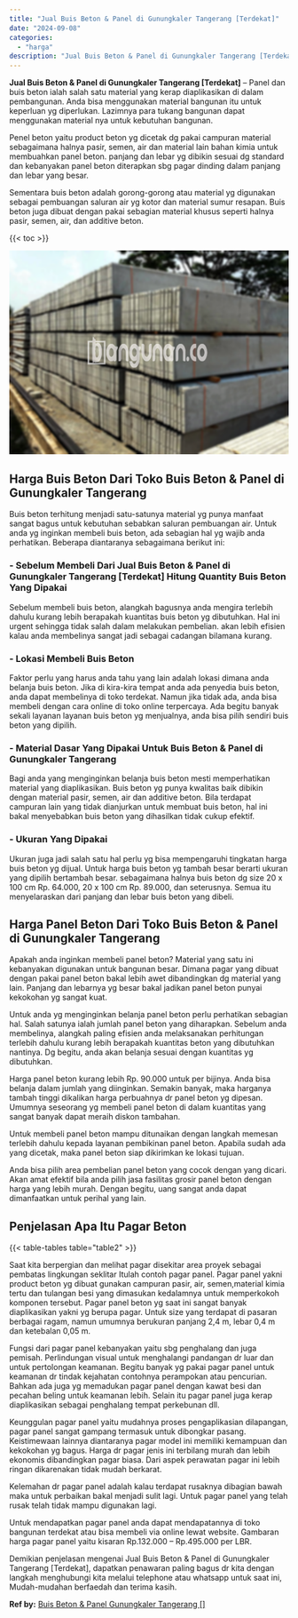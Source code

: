 ```yaml
---
title: "Jual Buis Beton & Panel di Gunungkaler Tangerang [Terdekat]"
date: "2024-09-08"
categories: 
  - "harga"
description: "Jual Buis Beton & Panel di Gunungkaler Tangerang [Terdekat]. Demikian penjelasan mengenai Jual Buis Beton & Panel di Gunungkaler Tangerang [Terdekat], dapa..."
---
```


**Jual Buis Beton & Panel di Gunungkaler Tangerang \[Terdekat\]** – Panel dan buis beton ialah salah satu material yang kerap diaplikasikan di dalam pembangunan. Anda bisa menggunakan material bangunan itu untuk keperluan yg diperlukan. Lazimnya para tukang bangunan dapat menggunakan material nya untuk kebutuhan bangunan.

Penel beton yaitu product beton yg dicetak dg pakai campuran material sebagaimana halnya pasir, semen, air dan material lain bahan kimia untuk membuahkan panel beton. panjang dan lebar yg dibikin sesuai dg standard dan kebanyakan panel beton diterapkan sbg pagar dinding dalam panjang dan lebar yang besar.

Sementara buis beton adalah gorong-gorong atau material yg digunakan sebagai pembuangan saluran air yg kotor dan material sumur resapan. Buis beton juga dibuat dengan pakai sebagian material khusus seperti halnya pasir, semen, air, dan additive beton.

{{< toc >}}

![](/images/jual-panel-buis-beton-murah-01.png)

## Harga Buis Beton Dari Toko Buis Beton & Panel di Gunungkaler Tangerang

Buis beton terhitung menjadi satu-satunya material yg punya manfaat sangat bagus untuk kebutuhan sebabkan saluran pembuangan air. Untuk anda yg inginkan membeli buis beton, ada sebagian hal yg wajib anda perhatikan. Beberapa diantaranya sebagaimana berikut ini:

### \- Sebelum Membeli Dari Jual Buis Beton & Panel di Gunungkaler Tangerang \[Terdekat\] Hitung Quantity Buis Beton Yang Dipakai

Sebelum membeli buis beton, alangkah bagusnya anda mengira terlebih dahulu kurang lebih berapakah kuantitas buis beton yg dibutuhkan. Hal ini urgent sehingga tidak salah dalam melakukan pembelian. akan lebih efisien kalau anda membelinya sangat jadi sebagai cadangan bilamana kurang.

### \- Lokasi Membeli Buis Beton

Faktor perlu yang harus anda tahu yang lain adalah lokasi dimana anda belanja buis beton. Jika di kira-kira tempat anda ada penyedia buis beton, anda dapat membelinya di toko terdekat. Namun jika tidak ada, anda bisa membeli dengan cara online di toko online terpercaya. Ada begitu banyak sekali layanan layanan buis beton yg menjualnya, anda bisa pilih sendiri buis beton yang dipilih.

### \- Material Dasar Yang Dipakai Untuk Buis Beton & Panel di Gunungkaler Tangerang

Bagi anda yang menginginkan belanja buis beton mesti memperhatikan material yang diaplikasikan. Buis beton yg punya kwalitas baik dibikin dengan material pasir, semen, air dan additive beton. Bila terdapat campuran lain yang tidak dianjurkan untuk membuat buis beton, hal ini bakal menyebabkan buis beton yang dihasilkan tidak cukup efektif.

### \- Ukuran Yang Dipakai

Ukuran juga jadi salah satu hal perlu yg bisa mempengaruhi tingkatan harga buis beton yg dijual. Untuk harga buis beton yg tambah besar berarti ukuran yang dipilih bertambah besar. sebagaimana halnya buis beton dg size 20 x 100 cm Rp. 64.000, 20 x 100 cm Rp. 89.000, dan seterusnya. Semua itu menyelaraskan dari panjang dan lebar buis beton yang dibeli.

## Harga Panel Beton Dari Toko Buis Beton & Panel di Gunungkaler Tangerang

Apakah anda inginkan membeli panel beton? Material yang satu ini kebanyakan digunakan untuk bangunan besar. Dimana pagar yang dibuat dengan pakai panel beton bakal lebih awet dibandingkan dg material yang lain. Panjang dan lebarnya yg besar bakal jadikan panel beton punyai kekokohan yg sangat kuat.

Untuk anda yg menginginkan belanja panel beton perlu perhatikan sebagian hal. Salah satunya ialah jumlah panel beton yang diharapkan. Sebelum anda membelinya, alangkah paling efisien anda melaksanakan perhitungan terlebih dahulu kurang lebih berapakah kuantitas beton yang dibutuhkan nantinya. Dg begitu, anda akan belanja sesuai dengan kuantitas yg dibutuhkan.

Harga panel beton kurang lebih Rp. 90.000 untuk per bijinya. Anda bisa belanja dalam jumlah yang diinginkan. Semakin banyak, maka harganya tambah tinggi dikalikan harga perbuahnya dr panel beton yg dipesan. Umumnya seseorang yg membeli panel beton di dalam kuantitas yang sangat banyak dapat meraih diskon tambahan.

Untuk membeli panel beton mampu ditunaikan dengan langkah memesan terlebih dahulu kepada layanan pembikinan panel beton. Apabila sudah ada yang dicetak, maka panel beton siap dikirimkan ke lokasi tujuan.

Anda bisa pilih area pembelian panel beton yang cocok dengan yang dicari. Akan amat efektif bila anda pilih jasa fasilitas grosir panel beton dengan harga yang lebih murah. Dengan begitu, uang sangat anda dapat dimanfaatkan untuk perihal yang lain.

## Penjelasan Apa Itu Pagar Beton

{{< table-tables table="table2" >}}

Saat kita berpergian dan melihat pagar disekitar area proyek sebagai pembatas lingkungan seklitar Itulah contoh pagar panel. Pagar panel yakni product beton yg dibuat gunakan campuran pasir, air, semen,material kimia tertu dan tulangan besi yang dimasukan kedalamnya untuk memperkokoh komponen tersebut. Pagar panel beton yg saat ini sangat banyak diaplikasikan yakni yg berupa pagar. Untuk size yang terdapat di pasaran berbagai ragam, namun umumnya berukuran panjang 2,4 m, lebar 0,4 m dan ketebalan 0,05 m.

Fungsi dari pagar panel kebanyakan yaitu sbg penghalang dan juga pemisah. Perlindungan visual untuk menghalangi pandangan dr luar dan untuk pertolongan keamanan. Begitu banyak yg pakai pagar panel untuk keamanan dr tindak kejahatan contohnya perampokan atau pencurian. Bahkan ada juga yg memadukan pagar panel dengan kawat besi dan pecahan beling untuk keamanan lebih. Selain itu pagar panel juga kerap diaplikasikan sebagai penghalang tempat perkebunan dll.

Keunggulan pagar panel yaitu mudahnya proses pengaplikasian dilapangan, pagar panel sangat gampang termasuk untuk dibongkar pasang. Keistimewaan lainnya diantaranya pagar model ini memiliki kemampuan dan kekokohan yg bagus. Harga dr pagar jenis ini terbilang murah dan lebih ekonomis dibandingkan pagar biasa. Dari aspek perawatan pagar ini lebih ringan dikarenakan tidak mudah berkarat.

Kelemahan dr pagar panel adalah kalau terdapat rusaknya dibagian bawah maka untuk perbaikan bakal menjadi sulit lagi. Untuk pagar panel yang telah rusak telah tidak mampu digunakan lagi.

Untuk mendapatkan pagar panel anda dapat mendapatannya di toko bangunan terdekat atau bisa membeli via online lewat website. Gambaran harga pagar panel yaitu kisaran Rp.132.000 – Rp.495.000 per LBR.

Demikian penjelasan mengenai Jual Buis Beton & Panel di Gunungkaler Tangerang \[Terdekat\], dapatkan penawaran paling bagus dr kita dengan langkah menghubungi kita melalui telephone atau whatsapp untuk saat ini, Mudah-mudahan berfaedah dan terima kasih.

**Ref by:** [Buis Beton & Panel Gunungkaler Tangerang []](https://id.wikipedia.org/wiki/Buis)
